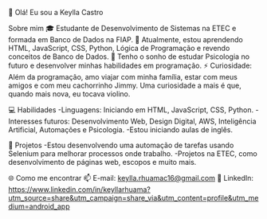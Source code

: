👋 Olá! Eu sou a Keylla Castro

Sobre mim
🎓 Estudante de Desenvolvimento de Sistemas na ETEC e formada em Banco de Dados na FIAP.
🌱 Atualmente, estou aprendendo HTML, JavaScript, CSS, Python, Lógica de Programação e revendo conceitos de Banco de Dados.
💭 Tenho o sonho de estudar Psicologia no futuro e desenvolver minhas habilidades em programação.
⚡ Curiosidade: Além da programação, amo viajar com minha família, estar com meus amigos e com meu cachorrinho Jimmy. Uma curiosidade a mais é que, quando mais nova, eu tocava violino.

💻 Habilidades
-Linguagens: Iniciando em HTML, JavaScript, CSS, Python.
-Interesses futuros: Desenvolvimento Web, Design Digital, AWS, Inteligência Artificial, Automações e Psicologia.
-Estou iniciando aulas de inglês.

🚀 Projetos
-Estou desenvolvendo uma automação de tarefas usando Selenium para melhorar processos onde trabalho.
-Projetos na ETEC, como desenvolvimento de páginas web, escopos e muito mais.

🌐 Como me encontrar
📫 E-mail: keylla.rhuamac16@gmail.com
💼 LinkedIn: https://www.linkedin.com/in/keyllarhuama?utm_source=share&utm_campaign=share_via&utm_content=profile&utm_medium=android_app

 
<!---
KeyllaCastro/KeyllaCastro is a ✨ special ✨ repository because its `README.md` (this file) appears on your GitHub profile.
You can click the Preview link to take a look at your changes.
--->
